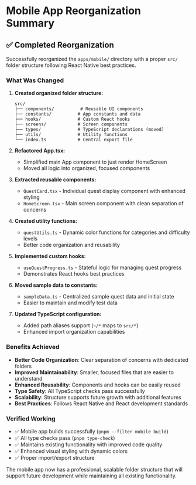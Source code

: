 # Mobile App Reorganization Summary

## ✅ Completed Reorganization

Successfully reorganized the `apps/mobile/` directory with a proper `src/` folder structure following React Native best practices.

### What Was Changed

1. **Created organized folder structure:**

   ```
   src/
   ├── components/          # Reusable UI components
   ├── constants/          # App constants and data
   ├── hooks/              # Custom React hooks
   ├── screens/            # Screen components
   ├── types/              # TypeScript declarations (moved)
   ├── utils/              # Utility functions
   └── index.ts            # Central export file
   ```

2. **Refactored App.tsx:**
   - Simplified main App component to just render HomeScreen
   - Moved all logic into organized, focused components

3. **Extracted reusable components:**
   - `QuestCard.tsx` - Individual quest display component with enhanced styling
   - `HomeScreen.tsx` - Main screen component with clean separation of concerns

4. **Created utility functions:**
   - `questUtils.ts` - Dynamic color functions for categories and difficulty levels
   - Better code organization and reusability

5. **Implemented custom hooks:**
   - `useQuestProgress.ts` - Stateful logic for managing quest progress
   - Demonstrates React hooks best practices

6. **Moved sample data to constants:**
   - `sampleData.ts` - Centralized sample quest data and initial state
   - Easier to maintain and modify test data

7. **Updated TypeScript configuration:**
   - Added path aliases support (`~/*` maps to `src/*`)
   - Enhanced import organization capabilities

### Benefits Achieved

- **Better Code Organization**: Clear separation of concerns with dedicated folders
- **Improved Maintainability**: Smaller, focused files that are easier to understand
- **Enhanced Reusability**: Components and hooks can be easily reused
- **Type Safety**: All TypeScript checks pass successfully
- **Scalability**: Structure supports future growth with additional features
- **Best Practices**: Follows React Native and React development standards

### Verified Working

- ✅ Mobile app builds successfully (`pnpm --filter mobile build`)
- ✅ All type checks pass (`pnpm type-check`)
- ✅ Maintains existing functionality with improved code quality
- ✅ Enhanced visual styling with dynamic colors
- ✅ Proper import/export structure

The mobile app now has a professional, scalable folder structure that will support future development while maintaining all existing functionality.
